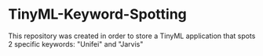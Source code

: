 # TinyML-Keyword-Spotting
This repository was created in order to store a TinyML application  that spots 2 specific keywords: "Unifei" and "Jarvis"

